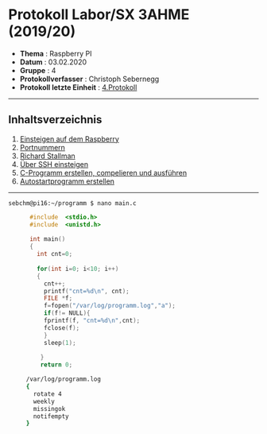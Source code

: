  # Protokoll Labor/SX 3AHME (2019/20) 


* **Thema** : Raspberry PI 
* **Datum** : 03.02.2020 
* **Gruppe** : 4 
* **Protokollverfasser** : Christoph Sebernegg 
* **Protokoll letzte Einheit** : [4.Protokoll](https://github.com/HTLMechatronics/m17-3ahme-la1-sx/blob/sebchm17/sebchm17/protokolle/protokoll_2020-01-27_sebchm17.md) 

-------------------------------------------------------------------------------------------------------------------------------- 

## Inhaltsverzeichnis 

1.  [Einsteigen auf dem Raspberry](#einsteigen-auf-dem-raspberry)
1.  [Portnummern](#portnummern)
1.  [Richard Stallman](#richard-stallman)
1.  [Über SSH einsteigen](#über-ssh-einsteigen) 
1.  [C-Programm erstellen, compelieren und ausführen](#c-programm-erstellen-compelieren-und-ausführen) 
1.  [Autostartprogramm erstellen](#autostartprogramm-erstellen) 

---------------------------------------------------------------------------------------------------------------------------------

    sebchm@pi16:~/programm $ nano main.c 

```C  
      #include  <stdio.h>
      #include  <unistd.h>
      
      int main()
      {
        int cnt=0;
        
        for(int i=0; i<10; i++)
        {
          cnt++;
          printf("cnt=%d\n", cnt);
          FILE *f;
          f=fopen("/var/log/programm.log","a");
          if(f!= NULL){
          fprintf(f, "cnt=%d\n",cnt);
          fclose(f);
          }
          sleep(1); 
         
         }
         return 0;
```  

``` bash
     /var/log/programm.log
     {
       rotate 4
       weekly
       missingok
       notifempty
     }
```




















